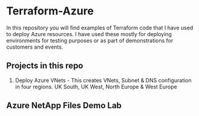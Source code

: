 # Terraform-Azure

In this repository you will find examples of Terraform code that I have used to deploy Azure resources. I have used these mostly for deploying environments for testing purposes or as part of demonstrations for customers and events.

## Projects in this repo

1. Deploy Azure VNets - This creates VNets, Subnet & DNS configuration in four regions. UK South, UK West, North Europe & West Europe

## Azure NetApp Files Demo Lab
